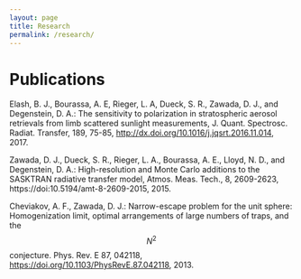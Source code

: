 ```yaml
---
layout: page
title: Research
permalink: /research/
---
```



# Publications

Elash, B. J., Bourassa, A. E, Rieger, L. A, Dueck, S. R., Zawada, D. J., and Degenstein, D. A.: The sensitivity to polarization in stratospheric aerosol retrievals from limb scattered sunlight measurements, J. Quant. Spectrosc. Radiat. Transfer, 189, 75-85, http://dx.doi.org/10.1016/j.jqsrt.2016.11.014, 2017.


Zawada, D. J., Dueck, S. R., Rieger, L. A., Bourassa, A. E., Lloyd, N. D., and Degenstein, D. A.: High-resolution and Monte Carlo additions to the SASKTRAN radiative transfer model, Atmos. Meas. Tech., 8, 2609-2623, https://doi:10.5194/amt-8-2609-2015, 2015.

Cheviakov, A. F., Zawada, D. J.: Narrow-escape problem for the unit sphere: Homogenization limit, optimal arrangements of large numbers of traps, and the $$ N^2 $$ conjecture. Phys. Rev. E 87, 042118, https://doi.org/10.1103/PhysRevE.87.042118, 2013.